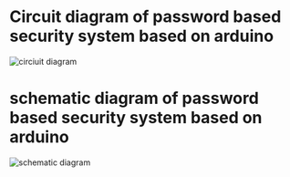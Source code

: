 # Circuit diagram of password based security system based on arduino
![circiuit diagram](https://user-images.githubusercontent.com/97897323/157044663-f767709c-6039-458a-bd3f-3f3148592185.jpg)
# schematic diagram of password based security system based on arduino
![schematic diagram](https://user-images.githubusercontent.com/97897323/157044955-8bdf6daf-9584-4695-bdae-82dd30d92995.png)

